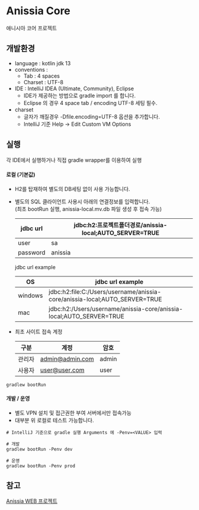 # Anissia Core
애니시아 코어 프로젝트

## 개발환경
* language : kotlin jdk 13
* conventions :
   * Tab : 4 spaces
   * Charset : UTF-8
* IDE : IntelliJ IDEA (Ultimate, Community), Eclipse
   * IDE가 제공하는 방법으로 gradle import 를 합니다.
   * Eclipse 의 경우 4 space tab / encoding UTF-8 세팅 필수.
* charset
   * 글자가 깨질경우 -Dfile.encoding=UTF-8 옵션을 추가합니다.
   * IntelliJ 기준 Help -> Edit Custom VM Options

## 실행
각 IDE에서 실행하거나 직접 gradle wrapper를 이용하여 실행


#### 로컬 (기본값)
   - H2를 탑재하여 별도의 DB세팅 없이 사용 가능합니다.
   - 별도의 SQL 클라이언트 사용시 아래의 연결정보를 입력합니다.\
     (최초 bootRun 실행, anissia-local.mv.db 파일 생성 후 접속 가능)
      
      |jdbc url|jdbc:h2:프로젝트폴더경로/anissia-local;AUTO_SERVER=TRUE|
      |-|-|
      |user|sa|
      |password|anissia|
      
      jdbc url example
      
      |OS|jdbc url example|
      |-|-|
      |windows|jdbc:h2:file:C:/Users/username/anissia-core/anissia-local;AUTO_SERVER=TRUE|
      |mac|jdbc:h2:/Users/username/anissia-core/anissia-local;AUTO_SERVER=TRUE|
      
   - 최초 사이트 접속 계정
   
      |구분|계정|암호|
      |-|-|-|
      |관리자|admin@admin.com|admin|
      |사용자|user@user.com|user|
      
```
gradlew bootRun
```

#### 개발 / 운영
   - 별도 VPN 설치 및 접근권한 부여 서버에서만 접속가능
   - 대부분 위 로컬로 테스트 가능합니다.
```
# IntelliJ 기준으로 gradle 실행 Arguments 에 -Penv=<VALUE> 입력

# 개발
gradlew bootRun -Penv dev

# 운영
gradlew bootRun -Penv prod
```

## 참고 
[Anissia WEB 프로젝트](https://github.com/anissia-net/anissia-web)
